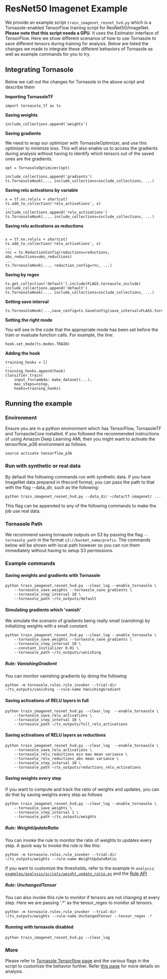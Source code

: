 # ResNet50 Imagenet Example
We provide an example script `train_imagenet_resnet_hvd.py` which is a Tornasole-enabled TensorFlow training script for ResNet50/ImageNet. 
**Please note that this script needs a GPU**. 
It uses the Estimator interface of TensorFlow. 
Here we show different scenarios of how to use Tornasole to 
save different tensors during training for analysis. 
Below are listed the changes we made to integrate these different 
behaviors of Tornasole as well as example commands for you to try.

## Integrating Tornasole
Below we call out the changes for Tornasole in the above script and describe them

**Importing TornasoleTF**
```
import tornasole_tf as ts
```
**Saving weights**
```
include_collections.append('weights')
```
**Saving gradients**

We need to wrap our optimizer with TornasoleOptimizer, and use this optimizer to minimize loss. 
This will also enable us to access the gradients during analysis without having to identify which tensors out of the saved ones are the gradients.
```
opt = TornasoleOptimizer(opt)

include_collections.append('gradients')
ts.TornasoleHook(..., include_collections=include_collections, ...)
```
**Saving relu activations by variable**
```
x = tf.nn.relu(x + shortcut)
ts.add_to_collection('relu_activations', x)
...
include_collections.append('relu_activations')
ts.TornasoleHook(..., include_collections=include_collections, ...)
```
**Saving relu activations as reductions**
```

x = tf.nn.relu(x + shortcut)
ts.add_to_collection('relu_activations', x)
...
rnc = ts.ReductionConfig(reductions=reductions, abs_reductions=abs_reductions)
...
ts.TornasoleHook(..., reduction_config=rnc, ...)
```
**Saving by regex**
```
ts.get_collection('default').include(FLAGS.tornasole_include)
include_collections.append('default')
ts.TornasoleHook(..., include_collections=include_collections, ...)
```
**Setting save interval**
```
ts.TornasoleHook(...,save_config=ts.SaveConfig(save_interval=FLAGS.tornasole_step_interval)...)
```
**Setting the right mode**

You will see in the code that the appropriate mode has been set before the train or evaluate function calls.
For example, the line:
```
hook.set_mode(ts.modes.TRAIN)
```

**Adding the hook**
```
training_hooks = []
...
training_hooks.append(hook)
classifier.train(
    input_fn=lambda: make_dataset(...),
    max_steps=nstep,
    hooks=training_hooks)
```
## Running the example
### Environment
Ensure you are in a python environment which has TensorFlow, TornasoleTF and TornasoleCore installed. If you followed the recommended instructions of using Amazon Deep Learning AMI, then you might want to activate the tensorflow_p36 environment as follows.
```
source activate tensorflow_p36
```
### Run with synthetic or real data
By default the following commands run with synthetic data. If you have ImageNet data prepared in tfrecord format, 
 you can pass the path to that with the flag --data_dir, such as the following:

```python train_imagenet_resnet_hvd.py --data_dir ~/data/tf-imagenet/ ...```

This flag can be appended to any of the following commands 
to make the job use real data.
### Tornasole Path
We recommend saving tornasole outputs on S3 by passing 
the flag `--tornasole_path` in the format `s3://bucket_name/prefix`. 
The commands below will be shown with local path however 
so you can run them immediately without having to setup S3 permissions.

### Example commands
#### Saving weights and gradients with Tornasole
```
python train_imagenet_resnet_hvd.py --clear_log --enable_tornasole \
    --tornasole_save_weights --tornasole_save_gradients \ 
    --tornasole_step_interval 10 \
    --tornasole_path ~/ts_outputs/default
```
#### Simulating gradients which 'vanish'
We simulate the scenario of gradients being really small (vanishing) by initializing weights with a small constant. 
```
python train_imagenet_resnet_hvd.py --clear_log --enable_tornasole \
    --tornasole_save_weights --tornasole_save_gradients \ 
    --tornasole_step_interval 10 \
    --constant_initializer 0.01 \
    --tornasole_path ~/ts_outputs/vanishing  
``` 

##### Rule: VanishingGradient
You can monitor vanishing gradients by doing the following
```
python -m tornasole.rules.rule_invoker --trial-dir ~/ts_outputs/vanishing --rule-name VanishingGradient
``` 
#### Saving activations of RELU layers in full
```
python train_imagenet_resnet_hvd.py --clear_log  --enable_tornasole \
    --tornasole_save_relu_activations \
    --tornasole_step_interval 10 \
    --tornasole_path ~/ts_outputs/full_relu_activations
```
#### Saving activations of RELU layers as reductions
```
python train_imagenet_resnet_hvd.py --clear_log  --enable_tornasole \
    --tornasole_save_relu_activations \
    --tornasole_relu_reductions min max mean variance \
    --tornasole_relu_reductions_abs mean variance \
    --tornasole_step_interval 10 \
    --tornasole_path ~/ts_outputs/reductions_relu_activations  
```
#### Saving weights every step
If you want to compute and track the ratio of weights and updates, 
you can do that by saving weights every step as follows 
```
python train_imagenet_resnet_hvd.py --clear_log --enable_tornasole \
    --tornasole_save_weights \
    --tornasole_step_interval 1 \
    --tornasole_path ~/ts_outputs/weights
```
##### Rule: WeightUpdateRatio 
You can invoke the rule to 
monitor the ratio of weights to updates every step. 
A quick way to invoke the rule is like this: 
```
python -m tornasole.rules.rule_invoker --trial-dir ~/ts_outputs/weights --rule-name WeightUpdateRatio
```
If you want to customize the thresholds, refer to the example in `analysis`:
[`examples/analysis/scripts/weight_update_ratio.py`](examples/analysis/scripts/weight_update_ratio.py) 
and the [Rule API](docs/analysis/README.md#rules-api)

##### Rule: UnchangedTensor
You can also invoke this rule to 
monitor if tensors are not changing at every step. Here we are passing '.*' as the tensor_regex to monitor all tensors.
```
python -m tornasole.rules.rule_invoker --trial-dir ~/ts_outputs/weights --rule-name UnchangedTensor --tensor_regex .*
```

#### Running with tornasole disabled
```
python train_imagenet_resnet_hvd.py --clear_log
```
### More
Please refer to [Tornasole Tensorflow page](docs/tensorflow/README.md) and the various flags in the script to customize the behavior further.
Refer [this page](docs/analysis/README.md) for more details on analysis. 